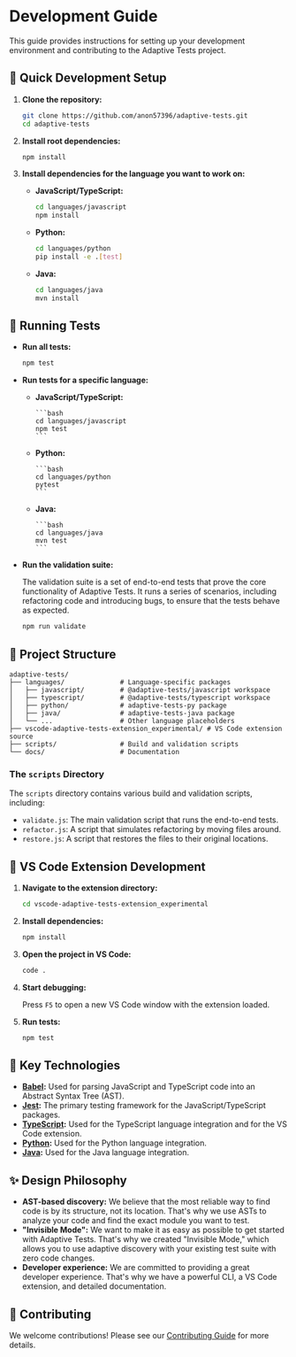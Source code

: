 # Development Guide

This guide provides instructions for setting up your development environment and contributing to the Adaptive Tests project.

## 🚀 Quick Development Setup

1. **Clone the repository:**

    ```bash
    git clone https://github.com/anon57396/adaptive-tests.git
    cd adaptive-tests
    ```

2. **Install root dependencies:**

    ```bash
    npm install
    ```

3. **Install dependencies for the language you want to work on:**

    - **JavaScript/TypeScript:**

        ```bash
        cd languages/javascript
        npm install
        ```

    - **Python:**

        ```bash
        cd languages/python
        pip install -e .[test]
        ```

    - **Java:**

        ```bash
        cd languages/java
        mvn install
        ```

## 🧪 Running Tests

- **Run all tests:**

    ```bash
    npm test
    ```

- **Run tests for a specific language:**

  - **JavaScript/TypeScript:**

        ```bash
        cd languages/javascript
        npm test
        ```

  - **Python:**

        ```bash
        cd languages/python
        pytest
        ```

  - **Java:**

        ```bash
        cd languages/java
        mvn test
        ```

- **Run the validation suite:**

    The validation suite is a set of end-to-end tests that prove the core functionality of Adaptive Tests. It runs a series of scenarios, including refactoring code and introducing bugs, to ensure that the tests behave as expected.

    ```bash
    npm run validate
    ```

## 📁 Project Structure

```text
adaptive-tests/
├── languages/              # Language-specific packages
│   ├── javascript/         # @adaptive-tests/javascript workspace
│   ├── typescript/         # @adaptive-tests/typescript workspace
│   ├── python/             # adaptive-tests-py package
│   ├── java/               # adaptive-tests-java package
│   └── ...                 # Other language placeholders
├── vscode-adaptive-tests-extension_experimental/ # VS Code extension source
├── scripts/                # Build and validation scripts
└── docs/                   # Documentation
```

### The `scripts` Directory

The `scripts` directory contains various build and validation scripts, including:

- `validate.js`: The main validation script that runs the end-to-end tests.
- `refactor.js`: A script that simulates refactoring by moving files around.
- `restore.js`: A script that restores the files to their original locations.

## 🔧 VS Code Extension Development

1. **Navigate to the extension directory:**

    ```bash
    cd vscode-adaptive-tests-extension_experimental
    ```

2. **Install dependencies:**

    ```bash
    npm install
    ```

3. **Open the project in VS Code:**

    ```bash
    code .
    ```

4. **Start debugging:**

    Press `F5` to open a new VS Code window with the extension loaded.

5. **Run tests:**

    ```bash
    npm test
    ```

## 🔑 Key Technologies

- **[Babel](https://babeljs.io/):** Used for parsing JavaScript and TypeScript code into an Abstract Syntax Tree (AST).
- **[Jest](https://jestjs.io/):** The primary testing framework for the JavaScript/TypeScript packages.
- **[TypeScript](https://www.typescriptlang.org/):** Used for the TypeScript language integration and for the VS Code extension.
- **[Python](https://www.python.org/):** Used for the Python language integration.
- **[Java](https://www.java.com/):** Used for the Java language integration.

## ✨ Design Philosophy

- **AST-based discovery:** We believe that the most reliable way to find code is by its structure, not its location. That's why we use ASTs to analyze your code and find the exact module you want to test.
- **"Invisible Mode":** We want to make it as easy as possible to get started with Adaptive Tests. That's why we created "Invisible Mode," which allows you to use adaptive discovery with your existing test suite with zero code changes.
- **Developer experience:** We are committed to providing a great developer experience. That's why we have a powerful CLI, a VS Code extension, and detailed documentation.

## 🤝 Contributing

We welcome contributions! Please see our [Contributing Guide](CONTRIBUTING.md) for more details.
